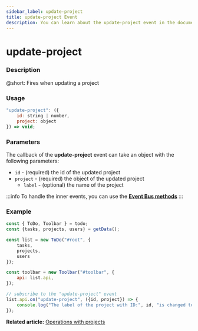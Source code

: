 ```yaml
---
sidebar_label: update-project
title: update-project Event
description: You can learn about the update-project event in the documentation of the DHTMLX JavaScript To Do List library. Browse developer guides and API reference, try out code examples and live demos, and download a free 30-day evaluation version of DHTMLX To Do List.
---
```


# update-project

### Description

@short: Fires when updating a project

### Usage

~~~js
"update-project": ({
    id: string | number,
    project: object
}) => void;
~~~

### Parameters

The callback of the **update-project** event can take an object with the following parameters:

- `id` - (required) the id of the updated project
- `project` - (required) the object of the updated project
    - `label` - (optional) the name of the project

:::info
To handle the inner events, you can use the [**Event Bus methods**](category/event-bus-methods.md)
:::

### Example

~~~js {15-17}
const { ToDo, Toolbar } = todo;
const {tasks, projects, users} = getData();

const list = new ToDo("#root", {
	tasks,
    projects,
    users
});

const toolbar = new Toolbar("#toolbar", {
	api: list.api,
});

// subscribe to the "update-project" event
list.api.on("update-project", ({id, project}) => {
    console.log("The label of the project with ID:", id, "is changed to", project.label);
});
~~~

**Related article:** [Operations with projects](guides/project_operations.md#updating-a-project)